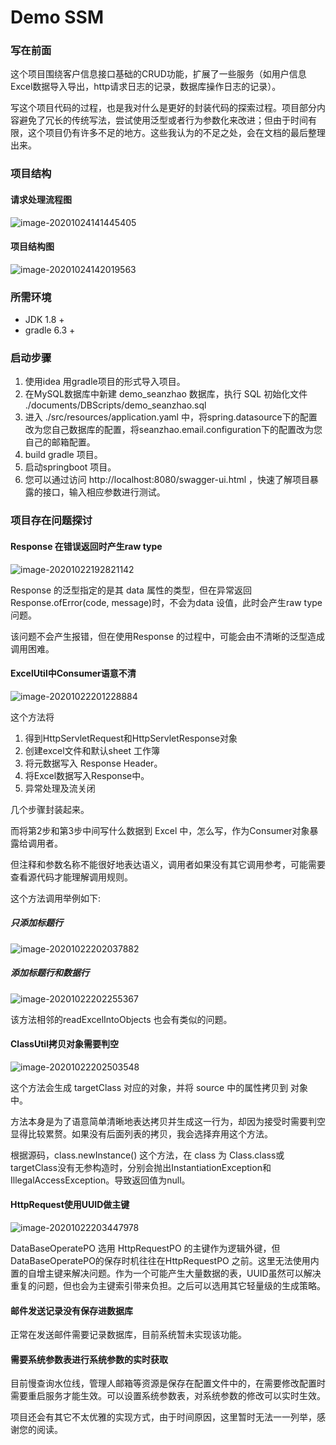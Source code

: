 # Demo SSM

### 写在前面

这个项目围绕客户信息接口基础的CRUD功能，扩展了一些服务（如用户信息Excel数据导入导出，http请求日志的记录，数据库操作日志的记录）。

写这个项目代码的过程，也是我对什么是更好的封装代码的探索过程。项目部分内容避免了冗长的传统写法，尝试使用泛型或者行为参数化来改进；但由于时间有限，这个项目仍有许多不足的地方。这些我认为的不足之处，会在文档的最后整理出来。

### 项目结构

#### 请求处理流程图

![image-20201024141445405](http://47.108.68.81/seanzhao-demo/image-20201024141445405.png)

#### 项目结构图

![image-20201024142019563](http://47.108.68.81/seanzhao-demo/image-20201024142019563.png)

### 所需环境

- JDK 1.8 + 
- gradle 6.3 +

### 启动步骤

1. 使用idea 用gradle项目的形式导入项目。
2. 在MySQL数据库中新建 demo_seanzhao 数据库，执行 SQL 初始化文件 ./documents/DBScripts/demo_seanzhao.sql
3. 进入 ./src/resources/application.yaml 中，将spring.datasource下的配置改为您自己数据库的配置，将seanzhao.email.configuration下的配置改为您自己的邮箱配置。
4. build gradle 项目。
5. 启动springboot 项目。
6. 您可以通过访问 http://localhost:8080/swagger-ui.html ，快速了解项目暴露的接口，输入相应参数进行测试。

### 项目存在问题探讨

#### Response 在错误返回时产生raw type

 ![image-20201022192821142](http://47.108.68.81/seanzhao-demo/image-20201022192821142.png)

Response 的泛型指定的是其 data 属性的类型，但在异常返回 Response.ofError(code, message)时，不会为data 设值，此时会产生raw type问题。

该问题不会产生报错，但在使用Response 的过程中，可能会由不清晰的泛型造成调用困难。

#### ExcelUtil中Consumer语意不清

![image-20201022201228884](http://47.108.68.81/seanzhao-demo/image-20201022201228884.png)

这个方法将

1. 得到HttpServletRequest和HttpServletResponse对象
2. 创建excel文件和默认sheet 工作簿
3. 将元数据写入 Response Header。
4. 将Excel数据写入Response中。
5. 异常处理及流关闭

几个步骤封装起来。

而将第2步和第3步中间写什么数据到 Excel 中，怎么写，作为Consumer对象暴露给调用者。

但注释和参数名称不能很好地表达语义，调用者如果没有其它调用参考，可能需要查看源代码才能理解调用规则。

这个方法调用举例如下:

##### 只添加标题行

![image-20201022202037882](http://47.108.68.81/seanzhao-demo/image-20201022202037882.png)

##### 添加标题行和数据行

![image-20201022202255367](http://47.108.68.81/seanzhao-demo/image-20201022202255367.png)

该方法相邻的readExcelIntoObjects 也会有类似的问题。

#### ClassUtil拷贝对象需要判空

![image-20201022202503548](http://47.108.68.81/seanzhao-demo/image-20201022202503548.png)

这个方法会生成 targetClass 对应的对象，并将 source 中的属性拷贝到 对象中。

方法本身是为了语意简单清晰地表达拷贝并生成这一行为，却因为接受时需要判空显得比较累赘。如果没有后面列表的拷贝，我会选择弃用这个方法。

根据源码，class.newInstance() 这个方法，在 class 为 Class.class或 targetClass没有无参构造时，分别会抛出InstantiationException和IllegalAccessException。导致返回值为null。

#### HttpRequest使用UUID做主键

![image-20201022203447978](http://47.108.68.81/seanzhao-demo/image-20201022203447978.png)

DataBaseOperatePO 选用 HttpRequestPO 的主键作为逻辑外键，但DataBaseOperatePO的保存时机往往在HttpRequestPO 之前。这里无法使用内置的自增主键来解决问题。作为一个可能产生大量数据的表，UUID虽然可以解决重复的问题，但也会为主键索引带来负担。之后可以选用其它轻量级的生成策略。

#### 邮件发送记录没有保存进数据库

正常在发送邮件需要记录数据库，目前系统暂未实现该功能。

#### 需要系统参数表进行系统参数的实时获取

目前慢查询水位线，管理人邮箱等资源是保存在配置文件中的，在需要修改配置时需要重启服务才能生效。可以设置系统参数表，对系统参数的修改可以实时生效。



项目还会有其它不太优雅的实现方式，由于时间原因，这里暂时无法一一列举，感谢您的阅读。